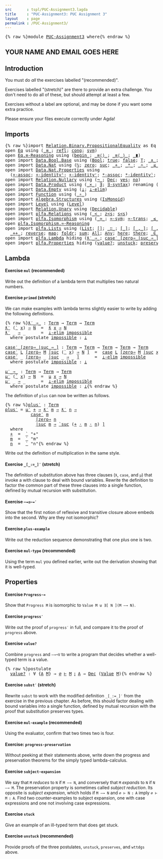 ```yaml
---
src       : tspl/PUC-Assignment3.lagda
title     : "PUC-Assignment3: PUC Assignment 3"
layout    : page
permalink : /PUC-Assignment3/
---
```


<pre class="Agda">{% raw %}<a id="118" class="Keyword">module</a> <a id="125" href="{% endraw %}{{ site.baseurl }}{% link out/PUC-Assignment3.md %}{% raw %}" class="Module">PUC-Assignment3</a> <a id="141" class="Keyword">where</a>{% endraw %}</pre>

## YOUR NAME AND EMAIL GOES HERE

## Introduction

You must do _all_ the exercises labelled "(recommended)".

Exercises labelled "(stretch)" are there to provide an extra challenge.
You don't need to do all of these, but should attempt at least a few.

Exercises without a label are optional, and may be done if you want
some extra practice.

Please ensure your files execute correctly under Agda!

## Imports

<pre class="Agda">{% raw %}<a id="583" class="Keyword">import</a> <a id="590" href="https://agda.github.io/agda-stdlib/v0.17/Relation.Binary.PropositionalEquality.html" class="Module">Relation.Binary.PropositionalEquality</a> <a id="628" class="Symbol">as</a> <a id="631" class="Module">Eq</a>
<a id="634" class="Keyword">open</a> <a id="639" href="https://agda.github.io/agda-stdlib/v0.17/Relation.Binary.PropositionalEquality.html" class="Module">Eq</a> <a id="642" class="Keyword">using</a> <a id="648" class="Symbol">(</a><a id="649" href="https://agda.github.io/agda-stdlib/v0.17/Agda.Builtin.Equality.html#83" class="Datatype Operator">_≡_</a><a id="652" class="Symbol">;</a> <a id="654" href="https://agda.github.io/agda-stdlib/v0.17/Agda.Builtin.Equality.html#140" class="InductiveConstructor">refl</a><a id="658" class="Symbol">;</a> <a id="660" href="https://agda.github.io/agda-stdlib/v0.17/Relation.Binary.PropositionalEquality.html#1170" class="Function">cong</a><a id="664" class="Symbol">;</a> <a id="666" href="https://agda.github.io/agda-stdlib/v0.17/Relation.Binary.PropositionalEquality.Core.html#838" class="Function">sym</a><a id="669" class="Symbol">)</a>
<a id="671" class="Keyword">open</a> <a id="676" href="https://agda.github.io/agda-stdlib/v0.17/Relation.Binary.PropositionalEquality.html#3975" class="Module">Eq.≡-Reasoning</a> <a id="691" class="Keyword">using</a> <a id="697" class="Symbol">(</a><a id="698" href="https://agda.github.io/agda-stdlib/v0.17/Relation.Binary.PropositionalEquality.html#4076" class="Function Operator">begin_</a><a id="704" class="Symbol">;</a> <a id="706" href="https://agda.github.io/agda-stdlib/v0.17/Relation.Binary.PropositionalEquality.html#4134" class="Function Operator">_≡⟨⟩_</a><a id="711" class="Symbol">;</a> <a id="713" href="https://agda.github.io/agda-stdlib/v0.17/Relation.Binary.PropositionalEquality.html#4193" class="Function Operator">_≡⟨_⟩_</a><a id="719" class="Symbol">;</a> <a id="721" href="https://agda.github.io/agda-stdlib/v0.17/Relation.Binary.PropositionalEquality.html#4374" class="Function Operator">_∎</a><a id="723" class="Symbol">)</a>
<a id="725" class="Keyword">open</a> <a id="730" class="Keyword">import</a> <a id="737" href="https://agda.github.io/agda-stdlib/v0.17/Data.Bool.Base.html" class="Module">Data.Bool.Base</a> <a id="752" class="Keyword">using</a> <a id="758" class="Symbol">(</a><a id="759" href="https://agda.github.io/agda-stdlib/v0.17/Agda.Builtin.Bool.html#67" class="Datatype">Bool</a><a id="763" class="Symbol">;</a> <a id="765" href="https://agda.github.io/agda-stdlib/v0.17/Agda.Builtin.Bool.html#92" class="InductiveConstructor">true</a><a id="769" class="Symbol">;</a> <a id="771" href="https://agda.github.io/agda-stdlib/v0.17/Agda.Builtin.Bool.html#86" class="InductiveConstructor">false</a><a id="776" class="Symbol">;</a> <a id="778" href="https://agda.github.io/agda-stdlib/v0.17/Data.Bool.Base.html#864" class="Function">T</a><a id="779" class="Symbol">;</a> <a id="781" href="https://agda.github.io/agda-stdlib/v0.17/Data.Bool.Base.html#1012" class="Function Operator">_∧_</a><a id="784" class="Symbol">;</a> <a id="786" href="https://agda.github.io/agda-stdlib/v0.17/Data.Bool.Base.html#1070" class="Function Operator">_∨_</a><a id="789" class="Symbol">;</a> <a id="791" href="https://agda.github.io/agda-stdlib/v0.17/Data.Bool.Base.html#730" class="Function">not</a><a id="794" class="Symbol">)</a>
<a id="796" class="Keyword">open</a> <a id="801" class="Keyword">import</a> <a id="808" href="https://agda.github.io/agda-stdlib/v0.17/Data.Nat.html" class="Module">Data.Nat</a> <a id="817" class="Keyword">using</a> <a id="823" class="Symbol">(</a><a id="824" href="https://agda.github.io/agda-stdlib/v0.17/Agda.Builtin.Nat.html#97" class="Datatype">ℕ</a><a id="825" class="Symbol">;</a> <a id="827" href="https://agda.github.io/agda-stdlib/v0.17/Agda.Builtin.Nat.html#115" class="InductiveConstructor">zero</a><a id="831" class="Symbol">;</a> <a id="833" href="https://agda.github.io/agda-stdlib/v0.17/Agda.Builtin.Nat.html#128" class="InductiveConstructor">suc</a><a id="836" class="Symbol">;</a> <a id="838" href="https://agda.github.io/agda-stdlib/v0.17/Agda.Builtin.Nat.html#230" class="Primitive Operator">_+_</a><a id="841" class="Symbol">;</a> <a id="843" href="https://agda.github.io/agda-stdlib/v0.17/Agda.Builtin.Nat.html#433" class="Primitive Operator">_*_</a><a id="846" class="Symbol">;</a> <a id="848" href="https://agda.github.io/agda-stdlib/v0.17/Agda.Builtin.Nat.html#320" class="Primitive Operator">_∸_</a><a id="851" class="Symbol">;</a> <a id="853" href="https://agda.github.io/agda-stdlib/v0.17/Data.Nat.Base.html#845" class="Datatype Operator">_≤_</a><a id="856" class="Symbol">;</a> <a id="858" href="https://agda.github.io/agda-stdlib/v0.17/Data.Nat.Base.html#910" class="InductiveConstructor">s≤s</a><a id="861" class="Symbol">;</a> <a id="863" href="https://agda.github.io/agda-stdlib/v0.17/Data.Nat.Base.html#868" class="InductiveConstructor">z≤n</a><a id="866" class="Symbol">)</a>
<a id="868" class="Keyword">open</a> <a id="873" class="Keyword">import</a> <a id="880" href="https://agda.github.io/agda-stdlib/v0.17/Data.Nat.Properties.html" class="Module">Data.Nat.Properties</a> <a id="900" class="Keyword">using</a>
  <a id="908" class="Symbol">(</a><a id="909" href="https://agda.github.io/agda-stdlib/v0.17/Data.Nat.Properties.html#9375" class="Function">+-assoc</a><a id="916" class="Symbol">;</a> <a id="918" href="https://agda.github.io/agda-stdlib/v0.17/Data.Nat.Properties.html#9476" class="Function">+-identityˡ</a><a id="929" class="Symbol">;</a> <a id="931" href="https://agda.github.io/agda-stdlib/v0.17/Data.Nat.Properties.html#9531" class="Function">+-identityʳ</a><a id="942" class="Symbol">;</a> <a id="944" href="https://agda.github.io/agda-stdlib/v0.17/Data.Nat.Properties.html#15493" class="Function">*-assoc</a><a id="951" class="Symbol">;</a> <a id="953" href="https://agda.github.io/agda-stdlib/v0.17/Data.Nat.Properties.html#14397" class="Function">*-identityˡ</a><a id="964" class="Symbol">;</a> <a id="966" href="https://agda.github.io/agda-stdlib/v0.17/Data.Nat.Properties.html#14461" class="Function">*-identityʳ</a><a id="977" class="Symbol">)</a>
<a id="979" class="Keyword">open</a> <a id="984" class="Keyword">import</a> <a id="991" href="https://agda.github.io/agda-stdlib/v0.17/Relation.Nullary.html" class="Module">Relation.Nullary</a> <a id="1008" class="Keyword">using</a> <a id="1014" class="Symbol">(</a><a id="1015" href="https://agda.github.io/agda-stdlib/v0.17/Relation.Nullary.html#464" class="Function Operator">¬_</a><a id="1017" class="Symbol">;</a> <a id="1019" href="https://agda.github.io/agda-stdlib/v0.17/Relation.Nullary.html#534" class="Datatype">Dec</a><a id="1022" class="Symbol">;</a> <a id="1024" href="https://agda.github.io/agda-stdlib/v0.17/Relation.Nullary.html#570" class="InductiveConstructor">yes</a><a id="1027" class="Symbol">;</a> <a id="1029" href="https://agda.github.io/agda-stdlib/v0.17/Relation.Nullary.html#597" class="InductiveConstructor">no</a><a id="1031" class="Symbol">)</a>
<a id="1033" class="Keyword">open</a> <a id="1038" class="Keyword">import</a> <a id="1045" href="https://agda.github.io/agda-stdlib/v0.17/Data.Product.html" class="Module">Data.Product</a> <a id="1058" class="Keyword">using</a> <a id="1064" class="Symbol">(</a><a id="1065" href="https://agda.github.io/agda-stdlib/v0.17/Data.Product.html#1353" class="Function Operator">_×_</a><a id="1068" class="Symbol">;</a> <a id="1070" href="https://agda.github.io/agda-stdlib/v0.17/Data.Product.html#881" class="Function">∃</a><a id="1071" class="Symbol">;</a> <a id="1073" href="https://agda.github.io/agda-stdlib/v0.17/Data.Product.html#942" class="Function">∃-syntax</a><a id="1081" class="Symbol">)</a> <a id="1083" class="Keyword">renaming</a> <a id="1092" class="Symbol">(</a><a id="1093" href="https://agda.github.io/agda-stdlib/v0.17/Agda.Builtin.Sigma.html#139" class="InductiveConstructor Operator">_,_</a> <a id="1097" class="Symbol">to</a> <a id="1100" href="https://agda.github.io/agda-stdlib/v0.17/Agda.Builtin.Sigma.html#139" class="InductiveConstructor Operator">⟨_,_⟩</a><a id="1105" class="Symbol">)</a>
<a id="1107" class="Keyword">open</a> <a id="1112" class="Keyword">import</a> <a id="1119" href="https://agda.github.io/agda-stdlib/v0.17/Data.Empty.html" class="Module">Data.Empty</a> <a id="1130" class="Keyword">using</a> <a id="1136" class="Symbol">(</a><a id="1137" href="https://agda.github.io/agda-stdlib/v0.17/Data.Empty.html#243" class="Datatype">⊥</a><a id="1138" class="Symbol">;</a> <a id="1140" href="https://agda.github.io/agda-stdlib/v0.17/Data.Empty.html#360" class="Function">⊥-elim</a><a id="1146" class="Symbol">)</a>
<a id="1148" class="Keyword">open</a> <a id="1153" class="Keyword">import</a> <a id="1160" href="https://agda.github.io/agda-stdlib/v0.17/Function.html" class="Module">Function</a> <a id="1169" class="Keyword">using</a> <a id="1175" class="Symbol">(</a><a id="1176" href="https://agda.github.io/agda-stdlib/v0.17/Function.html#769" class="Function Operator">_∘_</a><a id="1179" class="Symbol">)</a>
<a id="1181" class="Keyword">open</a> <a id="1186" class="Keyword">import</a> <a id="1193" href="https://agda.github.io/agda-stdlib/v0.17/Algebra.Structures.html" class="Module">Algebra.Structures</a> <a id="1212" class="Keyword">using</a> <a id="1218" class="Symbol">(</a><a id="1219" href="https://agda.github.io/agda-stdlib/v0.17/Algebra.Structures.html#1339" class="Record">IsMonoid</a><a id="1227" class="Symbol">)</a>
<a id="1229" class="Keyword">open</a> <a id="1234" class="Keyword">import</a> <a id="1241" href="https://agda.github.io/agda-stdlib/v0.17/Level.html" class="Module">Level</a> <a id="1247" class="Keyword">using</a> <a id="1253" class="Symbol">(</a><a id="1254" href="https://agda.github.io/agda-stdlib/v0.17/Agda.Primitive.html#408" class="Postulate">Level</a><a id="1259" class="Symbol">)</a>
<a id="1261" class="Keyword">open</a> <a id="1266" class="Keyword">import</a> <a id="1273" href="https://agda.github.io/agda-stdlib/v0.17/Relation.Unary.html" class="Module">Relation.Unary</a> <a id="1288" class="Keyword">using</a> <a id="1294" class="Symbol">(</a><a id="1295" href="https://agda.github.io/agda-stdlib/v0.17/Relation.Unary.html#3313" class="Function">Decidable</a><a id="1304" class="Symbol">)</a>
<a id="1306" class="Keyword">open</a> <a id="1311" class="Keyword">import</a> <a id="1318" href="plfa.Relations.html" class="Module">plfa.Relations</a> <a id="1333" class="Keyword">using</a> <a id="1339" class="Symbol">(</a><a id="1340" href="plfa.Relations.html#18525" class="Datatype Operator">_&lt;_</a><a id="1343" class="Symbol">;</a> <a id="1345" href="plfa.Relations.html#18552" class="InductiveConstructor">z&lt;s</a><a id="1348" class="Symbol">;</a> <a id="1350" href="plfa.Relations.html#18609" class="InductiveConstructor">s&lt;s</a><a id="1353" class="Symbol">)</a>
<a id="1355" class="Keyword">open</a> <a id="1360" class="Keyword">import</a> <a id="1367" href="plfa.Isomorphism.html" class="Module">plfa.Isomorphism</a> <a id="1384" class="Keyword">using</a> <a id="1390" class="Symbol">(</a><a id="1391" href="plfa.Isomorphism.html#4092" class="Record Operator">_≃_</a><a id="1394" class="Symbol">;</a> <a id="1396" href="plfa.Isomorphism.html#6787" class="Function">≃-sym</a><a id="1401" class="Symbol">;</a> <a id="1403" href="plfa.Isomorphism.html#7128" class="Function">≃-trans</a><a id="1410" class="Symbol">;</a> <a id="1412" href="plfa.Isomorphism.html#9009" class="Record Operator">_≲_</a><a id="1415" class="Symbol">;</a> <a id="1417" href="plfa.Isomorphism.html#2736" class="Postulate">extensionality</a><a id="1431" class="Symbol">)</a>
<a id="1433" class="Keyword">open</a> <a id="1438" href="plfa.Isomorphism.html#8228" class="Module">plfa.Isomorphism.≃-Reasoning</a>
<a id="1467" class="Keyword">open</a> <a id="1472" class="Keyword">import</a> <a id="1479" href="plfa.Lists.html" class="Module">plfa.Lists</a> <a id="1490" class="Keyword">using</a> <a id="1496" class="Symbol">(</a><a id="1497" href="plfa.Lists.html#1096" class="Datatype">List</a><a id="1501" class="Symbol">;</a> <a id="1503" href="plfa.Lists.html#1125" class="InductiveConstructor">[]</a><a id="1505" class="Symbol">;</a> <a id="1507" href="plfa.Lists.html#1140" class="InductiveConstructor Operator">_∷_</a><a id="1510" class="Symbol">;</a> <a id="1512" href="plfa.Lists.html#2920" class="Operator">[_]</a><a id="1515" class="Symbol">;</a> <a id="1517" href="plfa.Lists.html#2943" class="Operator">[_,_]</a><a id="1522" class="Symbol">;</a> <a id="1524" href="plfa.Lists.html#2974" class="Operator">[_,_,_]</a><a id="1531" class="Symbol">;</a> <a id="1533" href="plfa.Lists.html#3013" class="Operator">[_,_,_,_]</a><a id="1542" class="Symbol">;</a>
  <a id="1546" href="plfa.Lists.html#3576" class="Function Operator">_++_</a><a id="1550" class="Symbol">;</a> <a id="1552" href="plfa.Lists.html#8543" class="Function">reverse</a><a id="1559" class="Symbol">;</a> <a id="1561" href="plfa.Lists.html#13372" class="Function">map</a><a id="1564" class="Symbol">;</a> <a id="1566" href="plfa.Lists.html#15953" class="Function">foldr</a><a id="1571" class="Symbol">;</a> <a id="1573" href="plfa.Lists.html#16880" class="Function">sum</a><a id="1576" class="Symbol">;</a> <a id="1578" href="plfa.Lists.html#21835" class="Datatype">All</a><a id="1581" class="Symbol">;</a> <a id="1583" href="plfa.Lists.html#23320" class="Datatype">Any</a><a id="1586" class="Symbol">;</a> <a id="1588" href="plfa.Lists.html#23371" class="InductiveConstructor">here</a><a id="1592" class="Symbol">;</a> <a id="1594" href="plfa.Lists.html#23428" class="InductiveConstructor">there</a><a id="1599" class="Symbol">;</a> <a id="1601" href="plfa.Lists.html#23758" class="Function Operator">_∈_</a><a id="1604" class="Symbol">)</a>
<a id="1606" class="Keyword">open</a> <a id="1611" class="Keyword">import</a> <a id="1618" href="plfa.Lambda.html" class="Module">plfa.Lambda</a> <a id="1630" class="Keyword">hiding</a> <a id="1637" class="Symbol">(</a><a id="1638" href="plfa.Lambda.html#7476" class="Function Operator">ƛ′_⇒_</a><a id="1643" class="Symbol">;</a> <a id="1645" href="plfa.Lambda.html#7597" class="Function Operator">case′_[zero⇒_|suc_⇒_]</a><a id="1666" class="Symbol">;</a> <a id="1668" href="plfa.Lambda.html#7811" class="Function Operator">μ′_⇒_</a><a id="1673" class="Symbol">;</a> <a id="1675" href="plfa.Lambda.html#8011" class="Function">plus′</a><a id="1680" class="Symbol">)</a>
<a id="1682" class="Keyword">open</a> <a id="1687" class="Keyword">import</a> <a id="1694" href="plfa.Properties.html" class="Module">plfa.Properties</a> <a id="1710" class="Keyword">hiding</a> <a id="1717" class="Symbol">(</a><a id="1718" href="plfa.Properties.html#11951" class="Postulate">value?</a><a id="1724" class="Symbol">;</a> <a id="1726" href="plfa.Properties.html#42118" class="Postulate">unstuck</a><a id="1733" class="Symbol">;</a> <a id="1735" href="plfa.Properties.html#42334" class="Postulate">preserves</a><a id="1744" class="Symbol">;</a> <a id="1746" href="plfa.Properties.html#42587" class="Postulate">wttdgs</a><a id="1752" class="Symbol">)</a>{% endraw %}</pre>

## Lambda

#### Exercise `mul` (recommended)

Write out the definition of a lambda term that multiplies
two natural numbers.


#### Exercise `primed` (stretch)

We can make examples with lambda terms slightly easier to write
by adding the following definitions.
<pre class="Agda">{% raw %}<a id="ƛ′_⇒_"></a><a id="2041" href="{% endraw %}{{ site.baseurl }}{% link out/PUC-Assignment3.md %}{% raw %}#2041" class="Function Operator">ƛ′_⇒_</a> <a id="2047" class="Symbol">:</a> <a id="2049" href="plfa.Lambda.html#3845" class="Datatype">Term</a> <a id="2054" class="Symbol">→</a> <a id="2056" href="plfa.Lambda.html#3845" class="Datatype">Term</a> <a id="2061" class="Symbol">→</a> <a id="2063" href="plfa.Lambda.html#3845" class="Datatype">Term</a>
<a id="2068" href="{% endraw %}{{ site.baseurl }}{% link out/PUC-Assignment3.md %}{% raw %}#2041" class="Function Operator">ƛ′</a> <a id="2071" class="Symbol">(</a><a id="2072" href="plfa.Lambda.html#3864" class="InductiveConstructor Operator">`</a> <a id="2074" href="{% endraw %}{{ site.baseurl }}{% link out/PUC-Assignment3.md %}{% raw %}#2074" class="Bound">x</a><a id="2075" class="Symbol">)</a> <a id="2077" href="{% endraw %}{{ site.baseurl }}{% link out/PUC-Assignment3.md %}{% raw %}#2041" class="Function Operator">⇒</a> <a id="2079" href="{% endraw %}{{ site.baseurl }}{% link out/PUC-Assignment3.md %}{% raw %}#2079" class="Bound">N</a>  <a id="2082" class="Symbol">=</a>  <a id="2085" href="plfa.Lambda.html#3903" class="InductiveConstructor Operator">ƛ</a> <a id="2087" href="{% endraw %}{{ site.baseurl }}{% link out/PUC-Assignment3.md %}{% raw %}#2074" class="Bound">x</a> <a id="2089" href="plfa.Lambda.html#3903" class="InductiveConstructor Operator">⇒</a> <a id="2091" href="{% endraw %}{{ site.baseurl }}{% link out/PUC-Assignment3.md %}{% raw %}#2079" class="Bound">N</a>
<a id="2093" href="{% endraw %}{{ site.baseurl }}{% link out/PUC-Assignment3.md %}{% raw %}#2041" class="CatchallClause Function Operator">ƛ′</a><a id="2095" class="CatchallClause"> </a><a id="2096" class="CatchallClause Symbol">_</a><a id="2097" class="CatchallClause"> </a><a id="2098" href="{% endraw %}{{ site.baseurl }}{% link out/PUC-Assignment3.md %}{% raw %}#2041" class="CatchallClause Function Operator">⇒</a><a id="2099" class="CatchallClause"> </a><a id="2100" class="CatchallClause Symbol">_</a>      <a id="2107" class="Symbol">=</a>  <a id="2110" href="https://agda.github.io/agda-stdlib/v0.17/Data.Empty.html#360" class="Function">⊥-elim</a> <a id="2117" href="{% endraw %}{{ site.baseurl }}{% link out/PUC-Assignment3.md %}{% raw %}#2146" class="Postulate">impossible</a>
  <a id="2130" class="Keyword">where</a> <a id="2136" class="Keyword">postulate</a> <a id="2146" href="{% endraw %}{{ site.baseurl }}{% link out/PUC-Assignment3.md %}{% raw %}#2146" class="Postulate">impossible</a> <a id="2157" class="Symbol">:</a> <a id="2159" href="https://agda.github.io/agda-stdlib/v0.17/Data.Empty.html#243" class="Datatype">⊥</a>

<a id="case′_[zero⇒_|suc_⇒_]"></a><a id="2162" href="{% endraw %}{{ site.baseurl }}{% link out/PUC-Assignment3.md %}{% raw %}#2162" class="Function Operator">case′_[zero⇒_|suc_⇒_]</a> <a id="2184" class="Symbol">:</a> <a id="2186" href="plfa.Lambda.html#3845" class="Datatype">Term</a> <a id="2191" class="Symbol">→</a> <a id="2193" href="plfa.Lambda.html#3845" class="Datatype">Term</a> <a id="2198" class="Symbol">→</a> <a id="2200" href="plfa.Lambda.html#3845" class="Datatype">Term</a> <a id="2205" class="Symbol">→</a> <a id="2207" href="plfa.Lambda.html#3845" class="Datatype">Term</a> <a id="2212" class="Symbol">→</a> <a id="2214" href="plfa.Lambda.html#3845" class="Datatype">Term</a>
<a id="2219" href="{% endraw %}{{ site.baseurl }}{% link out/PUC-Assignment3.md %}{% raw %}#2162" class="Function Operator">case′</a> <a id="2225" href="{% endraw %}{{ site.baseurl }}{% link out/PUC-Assignment3.md %}{% raw %}#2225" class="Bound">L</a> <a id="2227" href="{% endraw %}{{ site.baseurl }}{% link out/PUC-Assignment3.md %}{% raw %}#2162" class="Function Operator">[zero⇒</a> <a id="2234" href="{% endraw %}{{ site.baseurl }}{% link out/PUC-Assignment3.md %}{% raw %}#2234" class="Bound">M</a> <a id="2236" href="{% endraw %}{{ site.baseurl }}{% link out/PUC-Assignment3.md %}{% raw %}#2162" class="Function Operator">|suc</a> <a id="2241" class="Symbol">(</a><a id="2242" href="plfa.Lambda.html#3864" class="InductiveConstructor Operator">`</a> <a id="2244" href="{% endraw %}{{ site.baseurl }}{% link out/PUC-Assignment3.md %}{% raw %}#2244" class="Bound">x</a><a id="2245" class="Symbol">)</a> <a id="2247" href="{% endraw %}{{ site.baseurl }}{% link out/PUC-Assignment3.md %}{% raw %}#2162" class="Function Operator">⇒</a> <a id="2249" href="{% endraw %}{{ site.baseurl }}{% link out/PUC-Assignment3.md %}{% raw %}#2249" class="Bound">N</a> <a id="2251" href="{% endraw %}{{ site.baseurl }}{% link out/PUC-Assignment3.md %}{% raw %}#2162" class="Function Operator">]</a>  <a id="2254" class="Symbol">=</a>  <a id="2257" href="plfa.Lambda.html#4072" class="InductiveConstructor Operator">case</a> <a id="2262" href="{% endraw %}{{ site.baseurl }}{% link out/PUC-Assignment3.md %}{% raw %}#2225" class="Bound">L</a> <a id="2264" href="plfa.Lambda.html#4072" class="InductiveConstructor Operator">[zero⇒</a> <a id="2271" href="{% endraw %}{{ site.baseurl }}{% link out/PUC-Assignment3.md %}{% raw %}#2234" class="Bound">M</a> <a id="2273" href="plfa.Lambda.html#4072" class="InductiveConstructor Operator">|suc</a> <a id="2278" href="{% endraw %}{{ site.baseurl }}{% link out/PUC-Assignment3.md %}{% raw %}#2244" class="Bound">x</a> <a id="2280" href="plfa.Lambda.html#4072" class="InductiveConstructor Operator">⇒</a> <a id="2282" href="{% endraw %}{{ site.baseurl }}{% link out/PUC-Assignment3.md %}{% raw %}#2249" class="Bound">N</a> <a id="2284" href="plfa.Lambda.html#4072" class="InductiveConstructor Operator">]</a>
<a id="2286" href="{% endraw %}{{ site.baseurl }}{% link out/PUC-Assignment3.md %}{% raw %}#2162" class="CatchallClause Function Operator">case′</a><a id="2291" class="CatchallClause"> </a><a id="2292" class="CatchallClause Symbol">_</a><a id="2293" class="CatchallClause"> </a><a id="2294" href="{% endraw %}{{ site.baseurl }}{% link out/PUC-Assignment3.md %}{% raw %}#2162" class="CatchallClause Function Operator">[zero⇒</a><a id="2300" class="CatchallClause"> </a><a id="2301" class="CatchallClause Symbol">_</a><a id="2302" class="CatchallClause"> </a><a id="2303" href="{% endraw %}{{ site.baseurl }}{% link out/PUC-Assignment3.md %}{% raw %}#2162" class="CatchallClause Function Operator">|suc</a><a id="2307" class="CatchallClause"> </a><a id="2308" class="CatchallClause Symbol">_</a><a id="2309" class="CatchallClause"> </a><a id="2310" href="{% endraw %}{{ site.baseurl }}{% link out/PUC-Assignment3.md %}{% raw %}#2162" class="CatchallClause Function Operator">⇒</a><a id="2311" class="CatchallClause"> </a><a id="2312" class="CatchallClause Symbol">_</a><a id="2313" class="CatchallClause"> </a><a id="2314" href="{% endraw %}{{ site.baseurl }}{% link out/PUC-Assignment3.md %}{% raw %}#2162" class="CatchallClause Function Operator">]</a>      <a id="2321" class="Symbol">=</a>  <a id="2324" href="https://agda.github.io/agda-stdlib/v0.17/Data.Empty.html#360" class="Function">⊥-elim</a> <a id="2331" href="{% endraw %}{{ site.baseurl }}{% link out/PUC-Assignment3.md %}{% raw %}#2360" class="Postulate">impossible</a>
  <a id="2344" class="Keyword">where</a> <a id="2350" class="Keyword">postulate</a> <a id="2360" href="{% endraw %}{{ site.baseurl }}{% link out/PUC-Assignment3.md %}{% raw %}#2360" class="Postulate">impossible</a> <a id="2371" class="Symbol">:</a> <a id="2373" href="https://agda.github.io/agda-stdlib/v0.17/Data.Empty.html#243" class="Datatype">⊥</a>

<a id="μ′_⇒_"></a><a id="2376" href="{% endraw %}{{ site.baseurl }}{% link out/PUC-Assignment3.md %}{% raw %}#2376" class="Function Operator">μ′_⇒_</a> <a id="2382" class="Symbol">:</a> <a id="2384" href="plfa.Lambda.html#3845" class="Datatype">Term</a> <a id="2389" class="Symbol">→</a> <a id="2391" href="plfa.Lambda.html#3845" class="Datatype">Term</a> <a id="2396" class="Symbol">→</a> <a id="2398" href="plfa.Lambda.html#3845" class="Datatype">Term</a>
<a id="2403" href="{% endraw %}{{ site.baseurl }}{% link out/PUC-Assignment3.md %}{% raw %}#2376" class="Function Operator">μ′</a> <a id="2406" class="Symbol">(</a><a id="2407" href="plfa.Lambda.html#3864" class="InductiveConstructor Operator">`</a> <a id="2409" href="{% endraw %}{{ site.baseurl }}{% link out/PUC-Assignment3.md %}{% raw %}#2409" class="Bound">x</a><a id="2410" class="Symbol">)</a> <a id="2412" href="{% endraw %}{{ site.baseurl }}{% link out/PUC-Assignment3.md %}{% raw %}#2376" class="Function Operator">⇒</a> <a id="2414" href="{% endraw %}{{ site.baseurl }}{% link out/PUC-Assignment3.md %}{% raw %}#2414" class="Bound">N</a>  <a id="2417" class="Symbol">=</a>  <a id="2420" href="plfa.Lambda.html#4132" class="InductiveConstructor Operator">μ</a> <a id="2422" href="{% endraw %}{{ site.baseurl }}{% link out/PUC-Assignment3.md %}{% raw %}#2409" class="Bound">x</a> <a id="2424" href="plfa.Lambda.html#4132" class="InductiveConstructor Operator">⇒</a> <a id="2426" href="{% endraw %}{{ site.baseurl }}{% link out/PUC-Assignment3.md %}{% raw %}#2414" class="Bound">N</a>
<a id="2428" href="{% endraw %}{{ site.baseurl }}{% link out/PUC-Assignment3.md %}{% raw %}#2376" class="CatchallClause Function Operator">μ′</a><a id="2430" class="CatchallClause"> </a><a id="2431" class="CatchallClause Symbol">_</a><a id="2432" class="CatchallClause"> </a><a id="2433" href="{% endraw %}{{ site.baseurl }}{% link out/PUC-Assignment3.md %}{% raw %}#2376" class="CatchallClause Function Operator">⇒</a><a id="2434" class="CatchallClause"> </a><a id="2435" class="CatchallClause Symbol">_</a>      <a id="2442" class="Symbol">=</a>  <a id="2445" href="https://agda.github.io/agda-stdlib/v0.17/Data.Empty.html#360" class="Function">⊥-elim</a> <a id="2452" href="{% endraw %}{{ site.baseurl }}{% link out/PUC-Assignment3.md %}{% raw %}#2481" class="Postulate">impossible</a>
  <a id="2465" class="Keyword">where</a> <a id="2471" class="Keyword">postulate</a> <a id="2481" href="{% endraw %}{{ site.baseurl }}{% link out/PUC-Assignment3.md %}{% raw %}#2481" class="Postulate">impossible</a> <a id="2492" class="Symbol">:</a> <a id="2494" href="https://agda.github.io/agda-stdlib/v0.17/Data.Empty.html#243" class="Datatype">⊥</a>{% endraw %}</pre>
The definition of `plus` can now be written as follows.
<pre class="Agda">{% raw %}<a id="plus′"></a><a id="2576" href="{% endraw %}{{ site.baseurl }}{% link out/PUC-Assignment3.md %}{% raw %}#2576" class="Function">plus′</a> <a id="2582" class="Symbol">:</a> <a id="2584" href="plfa.Lambda.html#3845" class="Datatype">Term</a>
<a id="2589" href="{% endraw %}{{ site.baseurl }}{% link out/PUC-Assignment3.md %}{% raw %}#2576" class="Function">plus′</a> <a id="2595" class="Symbol">=</a> <a id="2597" href="{% endraw %}{{ site.baseurl }}{% link out/PUC-Assignment3.md %}{% raw %}#2376" class="Function Operator">μ′</a> <a id="2600" href="{% endraw %}{{ site.baseurl }}{% link out/PUC-Assignment3.md %}{% raw %}#2707" class="Function">+</a> <a id="2602" href="{% endraw %}{{ site.baseurl }}{% link out/PUC-Assignment3.md %}{% raw %}#2376" class="Function Operator">⇒</a> <a id="2604" href="{% endraw %}{{ site.baseurl }}{% link out/PUC-Assignment3.md %}{% raw %}#2041" class="Function Operator">ƛ′</a> <a id="2607" href="{% endraw %}{{ site.baseurl }}{% link out/PUC-Assignment3.md %}{% raw %}#2721" class="Function">m</a> <a id="2609" href="{% endraw %}{{ site.baseurl }}{% link out/PUC-Assignment3.md %}{% raw %}#2041" class="Function Operator">⇒</a> <a id="2611" href="{% endraw %}{{ site.baseurl }}{% link out/PUC-Assignment3.md %}{% raw %}#2041" class="Function Operator">ƛ′</a> <a id="2614" href="{% endraw %}{{ site.baseurl }}{% link out/PUC-Assignment3.md %}{% raw %}#2735" class="Function">n</a> <a id="2616" href="{% endraw %}{{ site.baseurl }}{% link out/PUC-Assignment3.md %}{% raw %}#2041" class="Function Operator">⇒</a>
          <a id="2628" href="{% endraw %}{{ site.baseurl }}{% link out/PUC-Assignment3.md %}{% raw %}#2162" class="Function Operator">case′</a> <a id="2634" href="{% endraw %}{{ site.baseurl }}{% link out/PUC-Assignment3.md %}{% raw %}#2721" class="Function">m</a>
            <a id="2648" href="{% endraw %}{{ site.baseurl }}{% link out/PUC-Assignment3.md %}{% raw %}#2162" class="Function Operator">[zero⇒</a> <a id="2655" href="{% endraw %}{{ site.baseurl }}{% link out/PUC-Assignment3.md %}{% raw %}#2735" class="Function">n</a>
            <a id="2669" href="{% endraw %}{{ site.baseurl }}{% link out/PUC-Assignment3.md %}{% raw %}#2162" class="Function Operator">|suc</a> <a id="2674" href="{% endraw %}{{ site.baseurl }}{% link out/PUC-Assignment3.md %}{% raw %}#2721" class="Function">m</a> <a id="2676" href="{% endraw %}{{ site.baseurl }}{% link out/PUC-Assignment3.md %}{% raw %}#2162" class="Function Operator">⇒</a> <a id="2678" href="plfa.Lambda.html#4031" class="InductiveConstructor Operator">`suc</a> <a id="2683" class="Symbol">(</a><a id="2684" href="{% endraw %}{{ site.baseurl }}{% link out/PUC-Assignment3.md %}{% raw %}#2707" class="Function">+</a> <a id="2686" href="plfa.Lambda.html#3949" class="InductiveConstructor Operator">·</a> <a id="2688" href="{% endraw %}{{ site.baseurl }}{% link out/PUC-Assignment3.md %}{% raw %}#2721" class="Function">m</a> <a id="2690" href="plfa.Lambda.html#3949" class="InductiveConstructor Operator">·</a> <a id="2692" href="{% endraw %}{{ site.baseurl }}{% link out/PUC-Assignment3.md %}{% raw %}#2735" class="Function">n</a><a id="2693" class="Symbol">)</a> <a id="2695" href="{% endraw %}{{ site.baseurl }}{% link out/PUC-Assignment3.md %}{% raw %}#2162" class="Function Operator">]</a>
  <a id="2699" class="Keyword">where</a>
  <a id="2707" href="{% endraw %}{{ site.baseurl }}{% link out/PUC-Assignment3.md %}{% raw %}#2707" class="Function">+</a>  <a id="2710" class="Symbol">=</a>  <a id="2713" href="plfa.Lambda.html#3864" class="InductiveConstructor Operator">`</a> <a id="2715" class="String">&quot;+&quot;</a>
  <a id="2721" href="{% endraw %}{{ site.baseurl }}{% link out/PUC-Assignment3.md %}{% raw %}#2721" class="Function">m</a>  <a id="2724" class="Symbol">=</a>  <a id="2727" href="plfa.Lambda.html#3864" class="InductiveConstructor Operator">`</a> <a id="2729" class="String">&quot;m&quot;</a>
  <a id="2735" href="{% endraw %}{{ site.baseurl }}{% link out/PUC-Assignment3.md %}{% raw %}#2735" class="Function">n</a>  <a id="2738" class="Symbol">=</a>  <a id="2741" href="plfa.Lambda.html#3864" class="InductiveConstructor Operator">`</a> <a id="2743" class="String">&quot;n&quot;</a>{% endraw %}</pre>
Write out the definition of multiplication in the same style.

#### Exercise `_[_:=_]′` (stretch)

The definition of substitution above has three clauses (`ƛ`, `case`,
and `μ`) that invoke a with clause to deal with bound variables.
Rewrite the definition to factor the common part of these three
clauses into a single function, defined by mutual recursion with
substitution.


#### Exercise `—↠≲—↠′`

Show that the first notion of reflexive and transitive closure
above embeds into the second. Why are they not isomorphic?


#### Exercise `plus-example`

Write out the reduction sequence demonstrating that one plus one is two.


#### Exercise `mul-type` (recommended)

Using the term `mul` you defined earlier, write out the derivation
showing that it is well-typed.


## Properties


#### Exercise `Progress-≃`

Show that `Progress M` is isomorphic to `Value M ⊎ ∃[ N ](M —→ N)`.


#### Exercise `progress′`

Write out the proof of `progress′` in full, and compare it to the
proof of `progress` above.


#### Exercise `value?`

Combine `progress` and `—→¬V` to write a program that decides
whether a well-typed term is a value.
<pre class="Agda">{% raw %}<a id="3902" class="Keyword">postulate</a>
  <a id="value?"></a><a id="3914" href="{% endraw %}{{ site.baseurl }}{% link out/PUC-Assignment3.md %}{% raw %}#3914" class="Postulate">value?</a> <a id="3921" class="Symbol">:</a> <a id="3923" class="Symbol">∀</a> <a id="3925" class="Symbol">{</a><a id="3926" href="{% endraw %}{{ site.baseurl }}{% link out/PUC-Assignment3.md %}{% raw %}#3926" class="Bound">A</a> <a id="3928" href="{% endraw %}{{ site.baseurl }}{% link out/PUC-Assignment3.md %}{% raw %}#3928" class="Bound">M</a><a id="3929" class="Symbol">}</a> <a id="3931" class="Symbol">→</a> <a id="3933" href="plfa.Lambda.html#31105" class="InductiveConstructor">∅</a> <a id="3935" href="plfa.Lambda.html#33516" class="Datatype Operator">⊢</a> <a id="3937" href="{% endraw %}{{ site.baseurl }}{% link out/PUC-Assignment3.md %}{% raw %}#3928" class="Bound">M</a> <a id="3939" href="plfa.Lambda.html#33516" class="Datatype Operator">⦂</a> <a id="3941" href="{% endraw %}{{ site.baseurl }}{% link out/PUC-Assignment3.md %}{% raw %}#3926" class="Bound">A</a> <a id="3943" class="Symbol">→</a> <a id="3945" href="https://agda.github.io/agda-stdlib/v0.17/Relation.Nullary.html#534" class="Datatype">Dec</a> <a id="3949" class="Symbol">(</a><a id="3950" href="plfa.Lambda.html#11730" class="Datatype">Value</a> <a id="3956" href="{% endraw %}{{ site.baseurl }}{% link out/PUC-Assignment3.md %}{% raw %}#3928" class="Bound">M</a><a id="3957" class="Symbol">)</a>{% endraw %}</pre>


#### Exercise `subst′` (stretch)

Rewrite `subst` to work with the modified definition `_[_:=_]′`
from the exercise in the previous chapter.  As before, this
should factor dealing with bound variables into a single function,
defined by mutual recursion with the proof that substitution
preserves types.


#### Exercise `mul-example` (recommended)

Using the evaluator, confirm that two times two is four.


#### Exercise: `progress-preservation`

Without peeking at their statements above, write down the progress
and preservation theorems for the simply typed lambda-calculus.


#### Exercise `subject-expansion`

We say that `M` _reduces_ to `N` if `M —→ N`,
and conversely that `M` _expands_ to `N` if `N —→ M`.
The preservation property is sometimes called _subject reduction_.
Its opposite is _subject expansion_, which holds if
`M —→ N` and `∅ ⊢ N ⦂ A` imply `∅ ⊢ M ⦂ A`.
Find two counter-examples to subject expansion, one
with case expressions and one not involving case expressions.


#### Exercise `stuck`

Give an example of an ill-typed term that does get stuck.


#### Exercise `unstuck` (recommended)

Provide proofs of the three postulates, `unstuck`, `preserves`, and `wttdgs` above.








